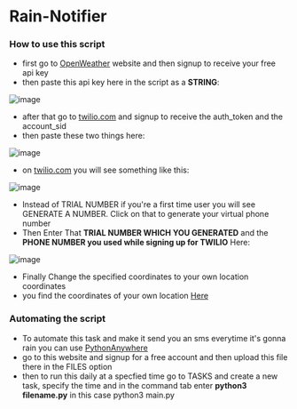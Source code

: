 # Rain-Notifier


### How to use this script

- first go to [OpenWeather](https://openweathermap.org/) website and then signup to receive your free api key
- then paste this api key here in the script as a **STRING**: 

![image](https://user-images.githubusercontent.com/84438200/149098569-2b4c34f5-5028-4c3f-84ce-616d67cf198d.png)

- after that go to [twilio.com](https://www.twilio.com/) and signup to receive the auth_token and the account_sid
- then paste these two things here:

![image](https://user-images.githubusercontent.com/84438200/149098973-35a01828-ed86-4045-9e7b-1ec6a975b359.png)

- on [twilio.com](https://www.twilio.com/) you will see something like this:

![image](https://user-images.githubusercontent.com/84438200/149099481-7f8b87d2-59fc-4471-84ae-234fe9c64379.png)

- Instead of TRIAL NUMBER if you're a first time user you will see GENERATE A NUMBER. Click on that to generate your virtual phone number
- Then Enter That **TRIAL NUMBER WHICH YOU GENERATED** and the **PHONE NUMBER you used while signing up for TWILIO** Here:

![image](https://user-images.githubusercontent.com/84438200/149101515-3549ea7d-553c-4b71-8a0b-3f1635581817.png)

- Finally Change the specified coordinates to your own location coordinates 
- you find the coordinates of your own location [Here](https://www.latlong.net/)


### Automating the script
- To automate this task and make it send you an sms everytime it's gonna rain you can use [PythonAnywhere](https://www.pythonanywhere.com/)
- go to this website and signup for a free account and then upload this file there in the FILES option
- then to run this daily at a specfied time go to TASKS and create a new task, specify the time and in the command tab enter **python3 filename.py** in this case python3 main.py
